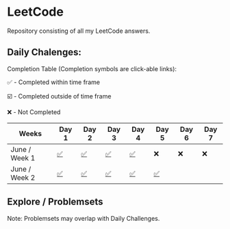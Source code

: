 # LeetCode
Repository consisting of all my LeetCode answers.

## Daily Chalenges:

Completion Table (Completion symbols are click-able links):

:white_check_mark: - Completed within time frame

:ballot_box_with_check: - Completed outside of time frame

:x: - Not Completed

 Weeks         | Day 1                                                                                                             | Day 2              | Day 3              | Day 4              | Day 5 | Day 6 | Day 7 |
|---------------|-------------------------------------------------------------------------------------------------------------------|--------------------|--------------------|--------------------|-------|-------|-------|
| June / Week 1 | [:white_check_mark:](https://github.com/ChrisBradLeigh/LeetCode/blob/master/JuneDailyChallenges/Week%201/Day1.py) | [:white_check_mark:](https://github.com/ChrisBradLeigh/LeetCode/blob/master/JuneDailyChallenges/Week%201/Day2.py) | [:white_check_mark:](https://github.com/ChrisBradLeigh/LeetCode/blob/master/JuneDailyChallenges/Week%201/Day3.py) | [:white_check_mark:](https://github.com/ChrisBradLeigh/LeetCode/blob/master/JuneDailyChallenges/Week%201/Day4.py) | :x:   | :x:   | :x:   |
| June / Week 2 | [:white_check_mark:](https://github.com/ChrisBradLeigh/LeetCode/blob/master/JuneDailyChallenges/Week%202/Day1.py) | [:white_check_mark:](https://github.com/ChrisBradLeigh/LeetCode/blob/master/JuneDailyChallenges/Week%202/Day2.py) | [:white_check_mark:](https://github.com/ChrisBradLeigh/LeetCode/blob/master/JuneDailyChallenges/Week%202/Day3.py) | [:white_check_mark:](https://github.com/ChrisBradLeigh/LeetCode/blob/master/JuneDailyChallenges/Week%202/Day4.py) | [:white_check_mark:](https://github.com/ChrisBradLeigh/LeetCode/blob/master/JuneDailyChallenges/Week%202/Day5.py) |       |       |
## Explore / Problemsets

Note: Problemsets may overlap with Daily Challenges.
